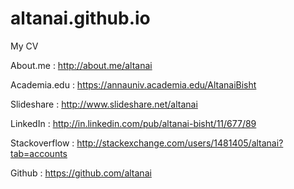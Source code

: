 # altanai.github.io
My CV

About.me : http://about.me/altanai

Academia.edu : https://annauniv.academia.edu/AltanaiBisht

Slideshare : http://www.slideshare.net/altanai

LinkedIn : http://in.linkedin.com/pub/altanai-bisht/11/677/89

Stackoverflow : http://stackexchange.com/users/1481405/altanai?tab=accounts

Github : https://github.com/altanai
